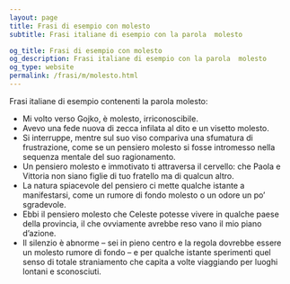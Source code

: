 ```yaml
---
layout: page
title: Frasi di esempio con molesto 
subtitle: Frasi italiane di esempio con la parola  molesto

og_title: Frasi di esempio con molesto 
og_description: Frasi italiane di esempio con la parola  molesto
og_type: website
permalink: /frasi/m/molesto.html
---
```


Frasi italiane di esempio contenenti la parola molesto:


- Mi volto verso Gojko, è molesto, irriconoscibile.
- Avevo una fede nuova di zecca infilata al dito e un visetto molesto.
- Si interruppe, mentre sul suo viso compariva una sfumatura di frustrazione, come se un pensiero molesto si fosse intromesso nella sequenza mentale del suo ragionamento.
- Un pensiero molesto e immotivato ti attraversa il cervello: che Paola e Vittoria non siano figlie di tuo fratello ma di qualcun altro.
- La natura spiacevole del pensiero ci mette qualche istante a manifestarsi, come un rumore di fondo molesto o un odore un po’ sgradevole.
- Ebbi il pensiero molesto che Celeste potesse vivere in qualche paese della provincia, il che ovviamente avrebbe reso vano il mio piano d’azione.
- Il silenzio è abnorme – sei in pieno centro e la regola dovrebbe essere un molesto rumore di fondo – e per qualche istante sperimenti quel senso di totale straniamento che capita a volte viaggiando per luoghi lontani e sconosciuti.
